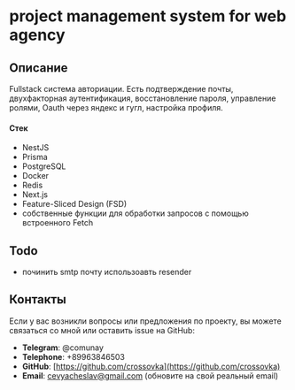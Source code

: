 ﻿# project management system for web agency

## Описание
Fullstack система авториации.
Есть подтверждение почты, двухфакторная аутентификация, восстановление пароля, управление ролями, Oauth через яндекс и гугл, настройка профиля.

#### Стек
- NestJS
- Prisma
- PostgreSQL
- Docker
- Redis
- Next.js
- Feature-Sliced Design (FSD)
- собственные функции для обработки запросов с помощью встроенного Fetch

## Todo
- починить smtp почту использоавть resender

## Контакты

Если у вас возникли вопросы или предложения по проекту, вы можете связаться со мной или оставить issue на GitHub:

- **Telegram**: @comunay
- **Telephone**: +89963846503
- **GitHub**: [https://github.com/crossovka](https://github.com/crossovka)
- **Email**: [cevyacheslav@gmail.com](mailto:cevyacheslav@gmail.com) (обновите на свой реальный email)
